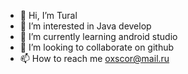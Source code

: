 - 👋 Hi, I’m Tural  
- 👀 I’m interested in Java develop
- 🌱 I’m currently learning android studio
- 💞️ I’m looking to collaborate on github
- 📫 How to reach me oxscor@mail.ru

<!---
roshen387/roshen387 is a ✨ special ✨ repository because its `README.md` (this file) appears on your GitHub profile.
You can click the Preview link to take a look at your changes.
--->
